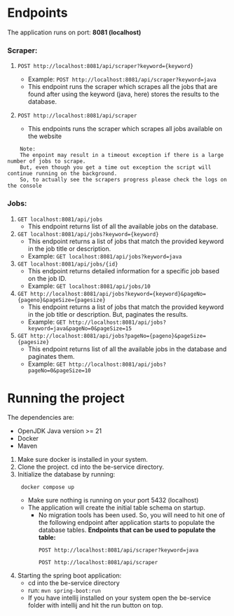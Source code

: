 # Endpoints
The application runs on port: **8081 (localhost)**
### Scraper:
1. ```POST http://localhost:8081/api/scraper?keyword={keyword}```
    - Example: ```POST http://localhost:8081/api/scraper?keyword=java```
    - This endpoint runs the scraper which scrapes all the jobs that are found after using the keyword (java, here)
      stores the results to the database.

2. ```POST http://localhost:8081/api/scraper```
    - This endpoints runs the scraper which scrapes all jobs available on the website

```
    Note:
    The enpoint may result in a timeout exception if there is a large number of jobs to scrape.
    But, even though you get a time out exception the script will continue running on the background.
    So, to actually see the scrapers progress please check the logs on the console 
```

### Jobs:
1. ```GET localhost:8081/api/jobs```
    - This endpoint returns list of all the available jobs on the database.
2. ```GET localhost:8081/api/jobs?keyword={keyword}```
    - This endpoint returns a list of jobs that match the provided keyword in the job title or description.
    - Example: ```GET localhost:8081/api/jobs?keyword=java```
3. ```GET localhost:8081/api/jobs/{id}```
    - This endpoint returns detailed information for a specific job based on the job ID.
    - Example: ```GET localhost:8081/api/jobs/10```
4. ```GET http://localhost:8081/api/jobs?keyword={keyword}&pageNo={pageno}&pageSize={pagesize}```
    - This endpoint returns a list of jobs that match the provided keyword in the job title or description.
      But, paginates the results.
    - Example: ```GET http://localhost:8081/api/jobs?keyword=java&pageNo=0&pageSize=15```
5. ```GET http://localhost:8081/api/jobs?pageNo={pageno}&pageSize={pagesize}```
    - This endpoint returns list of all the available jobs in the database and paginates them.
    - Example: ```GET http://localhost:8081/api/jobs?pageNo=0&pageSize=10```

# Running the project
The dependencies are:
- OpenJDK Java version >= 21
- Docker
- Maven

1. Make sure docker is installed in your system.
2. Clone the project. cd into the be-service directory.
3. Initialize the database by running:
   ```
    docker compose up
   ```
    - Make sure nothing is running on your port 5432 (localhost)
    - The application will create the initial table schema on startup.
      - No migration tools has been used. So, you will need to hit one of the following endpoint 
        after application starts to populate the database tables.
        **Endpoints that can be used to populate the table:**
        ```
        POST http://localhost:8081/api/scraper?keyword=java
        ```
        ```
        POST http://localhost:8081/api/scraper
        ```
4. Starting the spring boot application:
   - cd into the be-service directory
   - run: ```mvn spring-boot:run```
   - If you have intellij installed on your system open the be-service folder with intellij and hit the run button on top.